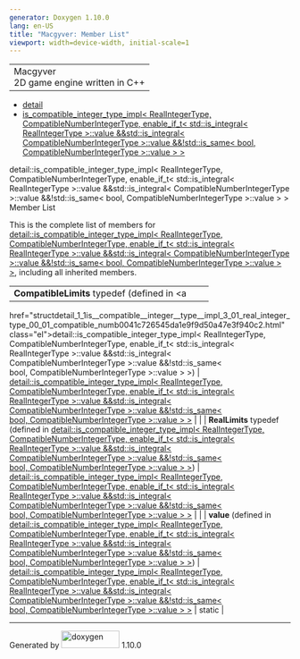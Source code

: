```yaml
---
generator: Doxygen 1.10.0
lang: en-US
title: "Macgyver: Member List"
viewport: width=device-width, initial-scale=1
---
```


<div id="top">

<div id="titlearea">

<table data-cellspacing="0" data-cellpadding="0">
<colgroup>
<col style="width: 100%" />
</colgroup>
<tbody>
<tr id="projectrow" class="odd">
<td id="projectalign"><div id="projectname">
Macgyver
</div>
<div id="projectbrief">
2D game engine written in C++
</div></td>
</tr>
</tbody>
</table>

</div>

<div id="main-nav">

</div>

<div id="nav-path" class="navpath">

- <a href="namespacedetail.html" class="el">detail</a>
- <a
  href="structdetail_1_1is__compatible__integer__type__impl_3_01_real_integer_type_00_01_compatible_numb0041c726545da1e9f9d50a47e3f940c2.html"
  class="el">is_compatible_integer_type_impl&lt; RealIntegerType,
  CompatibleNumberIntegerType, enable_if_t&lt; std::is_integral&lt;
  RealIntegerType &gt;::value &amp;&amp;std::is_integral&lt;
  CompatibleNumberIntegerType &gt;::value &amp;&amp;!std::is_same&lt;
  bool, CompatibleNumberIntegerType &gt;::value &gt; &gt;</a>

</div>

</div>

<div class="header">

<div class="headertitle">

<div class="title">

detail::is_compatible_integer_type_impl\< RealIntegerType,
CompatibleNumberIntegerType, enable_if_t\< std::is_integral\<
RealIntegerType \>::value &&std::is_integral\<
CompatibleNumberIntegerType \>::value &&!std::is_same\< bool,
CompatibleNumberIntegerType \>::value \> \> Member List

</div>

</div>

</div>

<div class="contents">

This is the complete list of members for <a
href="structdetail_1_1is__compatible__integer__type__impl_3_01_real_integer_type_00_01_compatible_numb0041c726545da1e9f9d50a47e3f940c2.html"
class="el">detail::is_compatible_integer_type_impl&lt; RealIntegerType,
CompatibleNumberIntegerType, enable_if_t&lt; std::is_integral&lt;
RealIntegerType &gt;::value &amp;&amp;std::is_integral&lt;
CompatibleNumberIntegerType &gt;::value &amp;&amp;!std::is_same&lt;
bool, CompatibleNumberIntegerType &gt;::value &gt; &gt;</a>, including
all inherited members.

|                                                                                                                                              |                                                                                                                                              |                                    |
|----------------------------------------------------------------------------------------------------------------------------------------------|----------------------------------------------------------------------------------------------------------------------------------------------|------------------------------------|
| **CompatibleLimits** typedef (defined in <a                                                                                                  
 href="structdetail_1_1is__compatible__integer__type__impl_3_01_real_integer_type_00_01_compatible_numb0041c726545da1e9f9d50a47e3f940c2.html"  
 class="el">detail::is_compatible_integer_type_impl&lt; RealIntegerType,                                                                       
 CompatibleNumberIntegerType, enable_if_t&lt; std::is_integral&lt;                                                                             
 RealIntegerType &gt;::value &amp;&amp;std::is_integral&lt;                                                                                    
 CompatibleNumberIntegerType &gt;::value &amp;&amp;!std::is_same&lt;                                                                           
 bool, CompatibleNumberIntegerType &gt;::value &gt; &gt;</a>)                                                                                  | <a                                                                                                                                           
                                                                                                                                                href="structdetail_1_1is__compatible__integer__type__impl_3_01_real_integer_type_00_01_compatible_numb0041c726545da1e9f9d50a47e3f940c2.html"  
                                                                                                                                                class="el">detail::is_compatible_integer_type_impl&lt; RealIntegerType,                                                                       
                                                                                                                                                CompatibleNumberIntegerType, enable_if_t&lt; std::is_integral&lt;                                                                             
                                                                                                                                                RealIntegerType &gt;::value &amp;&amp;std::is_integral&lt;                                                                                    
                                                                                                                                                CompatibleNumberIntegerType &gt;::value &amp;&amp;!std::is_same&lt;                                                                           
                                                                                                                                                bool, CompatibleNumberIntegerType &gt;::value &gt; &gt;</a>                                                                                   |                                    |
| **RealLimits** typedef (defined in <a                                                                                                        
 href="structdetail_1_1is__compatible__integer__type__impl_3_01_real_integer_type_00_01_compatible_numb0041c726545da1e9f9d50a47e3f940c2.html"  
 class="el">detail::is_compatible_integer_type_impl&lt; RealIntegerType,                                                                       
 CompatibleNumberIntegerType, enable_if_t&lt; std::is_integral&lt;                                                                             
 RealIntegerType &gt;::value &amp;&amp;std::is_integral&lt;                                                                                    
 CompatibleNumberIntegerType &gt;::value &amp;&amp;!std::is_same&lt;                                                                           
 bool, CompatibleNumberIntegerType &gt;::value &gt; &gt;</a>)                                                                                  | <a                                                                                                                                           
                                                                                                                                                href="structdetail_1_1is__compatible__integer__type__impl_3_01_real_integer_type_00_01_compatible_numb0041c726545da1e9f9d50a47e3f940c2.html"  
                                                                                                                                                class="el">detail::is_compatible_integer_type_impl&lt; RealIntegerType,                                                                       
                                                                                                                                                CompatibleNumberIntegerType, enable_if_t&lt; std::is_integral&lt;                                                                             
                                                                                                                                                RealIntegerType &gt;::value &amp;&amp;std::is_integral&lt;                                                                                    
                                                                                                                                                CompatibleNumberIntegerType &gt;::value &amp;&amp;!std::is_same&lt;                                                                           
                                                                                                                                                bool, CompatibleNumberIntegerType &gt;::value &gt; &gt;</a>                                                                                   |                                    |
| **value** (defined in <a                                                                                                                     
 href="structdetail_1_1is__compatible__integer__type__impl_3_01_real_integer_type_00_01_compatible_numb0041c726545da1e9f9d50a47e3f940c2.html"  
 class="el">detail::is_compatible_integer_type_impl&lt; RealIntegerType,                                                                       
 CompatibleNumberIntegerType, enable_if_t&lt; std::is_integral&lt;                                                                             
 RealIntegerType &gt;::value &amp;&amp;std::is_integral&lt;                                                                                    
 CompatibleNumberIntegerType &gt;::value &amp;&amp;!std::is_same&lt;                                                                           
 bool, CompatibleNumberIntegerType &gt;::value &gt; &gt;</a>)                                                                                  | <a                                                                                                                                           
                                                                                                                                                href="structdetail_1_1is__compatible__integer__type__impl_3_01_real_integer_type_00_01_compatible_numb0041c726545da1e9f9d50a47e3f940c2.html"  
                                                                                                                                                class="el">detail::is_compatible_integer_type_impl&lt; RealIntegerType,                                                                       
                                                                                                                                                CompatibleNumberIntegerType, enable_if_t&lt; std::is_integral&lt;                                                                             
                                                                                                                                                RealIntegerType &gt;::value &amp;&amp;std::is_integral&lt;                                                                                    
                                                                                                                                                CompatibleNumberIntegerType &gt;::value &amp;&amp;!std::is_same&lt;                                                                           
                                                                                                                                                bool, CompatibleNumberIntegerType &gt;::value &gt; &gt;</a>                                                                                   | <span class="mlabel">static</span> |

</div>

------------------------------------------------------------------------

<span class="small">Generated
by [<img src="doxygen.svg" class="footer" width="104" height="31"
alt="doxygen" />](https://www.doxygen.org/index.html) 1.10.0</span>

